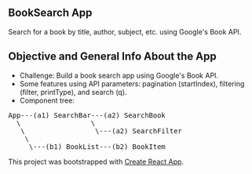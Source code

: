 ## BookSearch App

Search for a book by title, author, subject, etc. using Google's Book API.

## Objective and General Info About the App

- Challenge: Build a book search app using Google's Book API.
- Some features using API parameters: pagination (startIndex), filtering (filter, printType), and search (q).
- Component tree:

<pre>
App---(a1) SearchBar---(a2) SearchBook
  \                 \
   \                 \---(a2) SearchFilter
    \
     \---(b1) BookList---(b2) BookItem
</pre>

This project was bootstrapped with [Create React App](https://github.com/facebook/create-react-app).
